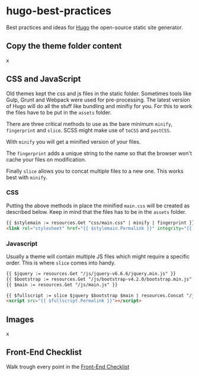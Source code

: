 # hugo-best-practices

Best practices and ideas for [Hugo](https://gohugo.io/) the open-source static site generator.

## Copy the theme folder content

x

## CSS and JavaScript

Old themes kept the css and js files in the static folder. Sometimes tools like Gulp, Grunt and Webpack were used for pre-processing.
The latest version of Hugo will do all the stuff like bundling and minifiy for you. For this to work the files have to be put in the `assets` folder.

There are three critical methods to use as the bare minimum `minify`, `fingerprint` and `slice`. SCSS might make use of `toCSS` and `postCSS`.

With `minify` you will get a minified version of your files.

The `fingerprint` adds a unique string to the name so that the browser won't cache your files on modification.

Finally `slice` allows you to concat multiple files to a new one. This works best with `minify`.

### CSS

Putting the above methods in place the minified `main.css` will be created as described below. Keep in mind that the files has to be in the `assets` folder.

```html
{{ $stylemain := resources.Get "css/main.css" | minify | fingerprint }}
<link rel="stylesheet" href="{{ $stylemain.Permalink }}" integrity="{{ $stylemain.Data.Integrity }}">
```

### Javascript

Usually a theme will contain multiple JS files which might require a specific order. This is where `slice` comes into handy.

```html
{{ $jquery := resources.Get "/js/jquery-v6.6.6/jquery.min.js" }}
{{ $bootstrap := resources.Get "/js/bootstrap-v4.2.0/bootstrap.min.js" }}
{{ $main := resources.Get "/js/main.js" }}

{{ $fullscript := slice $jquery $bootstrap $main | resources.Concat "/js/vendor.js" | minify | fingerprint }}
<script src="{{ $fullscript.Permalink }}"></script>
```

## Images

x

## Front-End Checklist

Walk trough every point in the [Front-End Checklist](https://github.com/thedaviddias/Front-End-Checklist)
